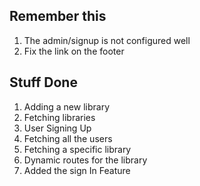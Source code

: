 ## Remember this

1. The admin/signup is not configured well
2. Fix the link on the footer

## Stuff Done

1. Adding a new library
2. Fetching libraries
3. User Signing Up
4. Fetching all the users
5. Fetching a specific library
6. Dynamic routes for the library
7. Added the sign In Feature
